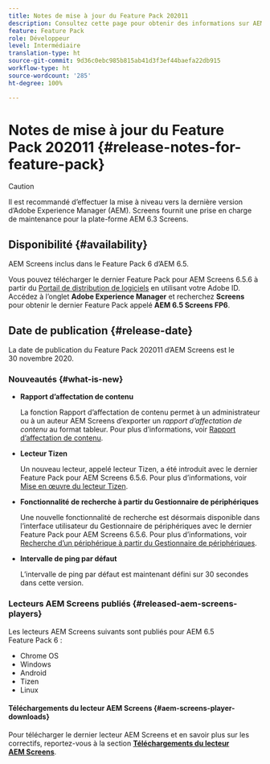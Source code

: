 ```yaml
---
title: Notes de mise à jour du Feature Pack 202011
description: Consultez cette page pour obtenir des informations sur AEM Screens Feature Pack 202011, publié le 30 novembre 2020.
feature: Feature Pack
role: Développeur
level: Intermédiaire
translation-type: ht
source-git-commit: 9d36c0ebc985b815ab41d3f3ef44baefa22db915
workflow-type: ht
source-wordcount: '285'
ht-degree: 100%

---
```



# Notes de mise à jour du Feature Pack 202011 {#release-notes-for-feature-pack}

>[!CAUTION]
>Il est recommandé d’effectuer la mise à niveau vers la dernière version d’Adobe Experience Manager (AEM). Screens fournit une prise en charge de maintenance pour la plate-forme AEM 6.3 Screens.

## Disponibilité {#availability}

AEM Screens inclus dans le Feature Pack 6 d’AEM 6.5.

Vous pouvez télécharger le dernier Feature Pack pour AEM Screens 6.5.6 à partir du [Portail de distribution de logiciels](https://experience.adobe.com/#/downloads/content/software-distribution/en/aem.html) en utilisant votre Adobe ID. Accédez à l’onglet **Adobe Experience Manager** et recherchez **Screens** pour obtenir le dernier Feature Pack appelé **AEM 6.5 Screens FP6**.

## Date de publication {#release-date}

La date de publication du Feature Pack 202011 d’AEM Screens est le 30 novembre 2020.

### Nouveautés {#what-is-new}

* **Rapport d’affectation de contenu**

   La fonction Rapport d’affectation de contenu permet à un administrateur ou à un auteur AEM Screens d’exporter un *rapport d’affectation de contenu* au format tableur.
Pour plus d’informations, voir [Rapport d’affectation de contenu](/help/user-guide/content-assignment-report.md).


* **Lecteur Tizen**

   Un nouveau lecteur, appelé lecteur Tizen, a été introduit avec le dernier Feature Pack pour AEM Screens 6.5.6.
Pour plus d’informations, voir [Mise en œuvre du lecteur Tizen](/help/user-guide/tizen-player.md).

* **Fonctionnalité de recherche à partir du Gestionnaire de périphériques**

   Une nouvelle fonctionnalité de recherche est désormais disponible dans l’interface utilisateur du Gestionnaire de périphériques avec le dernier Feature Pack pour AEM Screens 6.5.6.
Pour plus d’informations, voir [Recherche d’un périphérique à partir du Gestionnaire de périphériques](/help/user-guide/device-registration.md#search-device).

* **Intervalle de ping par défaut**

   L’intervalle de ping par défaut est maintenant défini sur 30 secondes dans cette version.

### Lecteurs AEM Screens publiés {#released-aem-screens-players}

Les lecteurs AEM Screens suivants sont publiés pour AEM 6.5 Feature Pack 6 :

* Chrome OS
* Windows
* Android
* Tizen
* Linux

#### Téléchargements du lecteur AEM Screens {#aem-screens-player-downloads}

Pour télécharger le dernier lecteur AEM Screens et en savoir plus sur les correctifs, reportez-vous à la section **[Téléchargements du lecteur AEM Screens](https://download.macromedia.com/screens/index.html)**.
